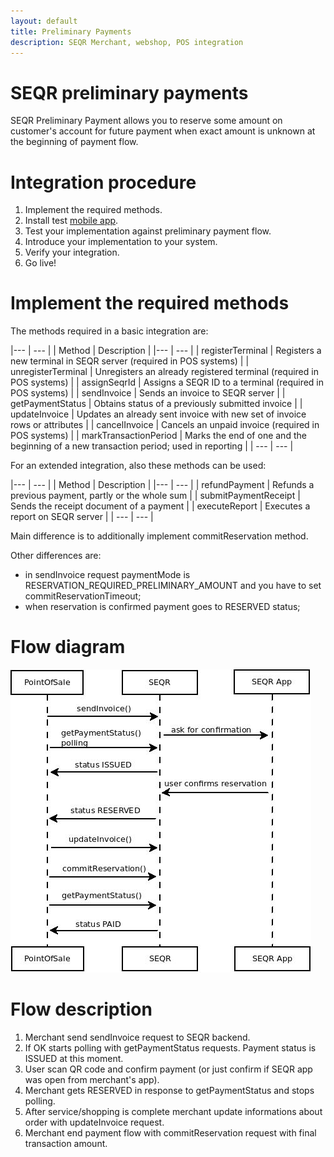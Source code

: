 ```yaml
---
layout: default
title: Preliminary Payments
description: SEQR Merchant, webshop, POS integration
---
```


# SEQR preliminary payments

SEQR Preliminary Payment allows you to reserve some amount on customer's account for future payment when exact amount is unknown at the beginning of payment flow.

# Integration procedure

1. Implement the required methods.
2. Install test [mobile app](/app/).
3. Test your implementation against preliminary payment flow.
4. Introduce your implementation to your system.
5. Verify your integration.
6. Go live!

# Implement the required methods


The methods required in a basic integration are:

|--- | --- |
|  Method | Description |
|--- | --- |
| registerTerminal | Registers a new terminal in SEQR server (required in POS systems) |
| unregisterTerminal | Unregisters an already registered terminal (required in POS systems) |
| assignSeqrId | Assigns a SEQR ID to a terminal (required in POS systems) |
| sendInvoice | Sends an invoice to SEQR server |
| getPaymentStatus | Obtains status of a previously submitted invoice |
| updateInvoice | Updates an already sent invoice with new set of invoice rows or attributes |
| cancelInvoice | Cancels an unpaid invoice (required in POS systems) |
| markTransactionPeriod | Marks the end of one and the beginning of a new transaction period; used in reporting |
| --- | --- |


For an extended integration, also these methods can be used:

|--- | --- |
|  Method | Description |
|--- | --- |
| refundPayment | Refunds a previous payment, partly or the whole sum |
| submitPaymentReceipt | Sends the receipt document of a payment |
| executeReport | Executes a report on SEQR server |
| --- | --- |


Main difference is to additionally implement commitReservation method.

Other differences are:

* in sendInvoice request paymentMode is RESERVATION_REQUIRED_PRELIMINARY_AMOUNT and you have to set commitReservationTimeout;
* when reservation is confirmed payment goes to RESERVED status;

# Flow diagram

<img src="/assets/images/prepin/prepinflow.jpeg" />


# Flow description

1. Merchant send sendInvoice request to SEQR backend.
2. If OK starts polling with getPaymentStatus requests. Payment status is ISSUED at this moment.
3. User scan QR code and confirm payment (or just confirm if SEQR app was open from merchant's app).
4. Merchant gets RESERVED in response to getPaymentStatus and stops polling.
5. After service/shopping is complete merchant update informations about order with updateInvoice request.
6. Merchant end payment flow with commitReservation request with final transaction amount.  